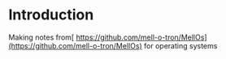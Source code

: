 # Introduction

Making notes from[ https://github.com/mell-o-tron/MellOs](https://github.com/mell-o-tron/MellOs) for operating systems
